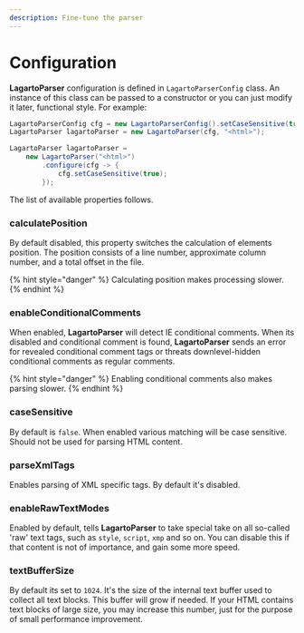 ```yaml
---
description: Fine-tune the parser
---
```


# Configuration

**LagartoParser** configuration is defined in `LagartoParserConfig` class. An instance of this class can be passed to a constructor or you can just modify it later, functional style. For example:

```java
LagartoParserConfig cfg = new LagartoParserConfig().setCaseSensitive(true);
LagartoParser lagartoParser = new LagartoParser(cfg, "<html>");
```

```java
LagartoParser lagartoParser =
    new LagartoParser("<html>")
        .configure(cfg -> {
            cfg.setCaseSensitive(true);
        });
```

The list of available properties follows.

### calculatePosition

By default disabled, this property switches the calculation of elements position. The position consists of a line number, approximate column number, and a total offset in the file.

{% hint style="danger" %}
Calculating position makes processing slower.
{% endhint %}

### enableConditionalComments

When enabled, **LagartoParser** will detect IE conditional comments. When its disabled and conditional comment is found, **LagartoParser** sends an error for revealed conditional comment tags or threats downlevel-hidden conditional comments as regular comments.

{% hint style="danger" %}
Enabling conditional comments also makes parsing slower.
{% endhint %}

### caseSensitive

By default is `false`. When enabled various matching will be case sensitive. Should not be used for parsing HTML content.

### parseXmlTags

Enables parsing of XML specific tags. By default it's disabled.

### enableRawTextModes

Enabled by default, tells **LagartoParser** to take special take on all so-called 'raw' text tags, such as `style`, `script`, `xmp` and so on. You can disable this if that content is not of importance, and gain some more speed.

### textBufferSize

By default its set to `1024`. It's the size of the internal text buffer used to collect all text blocks. This buffer will grow if needed. If your HTML contains text blocks of large size, you may increase this number, just for the purpose of small performance improvement.

